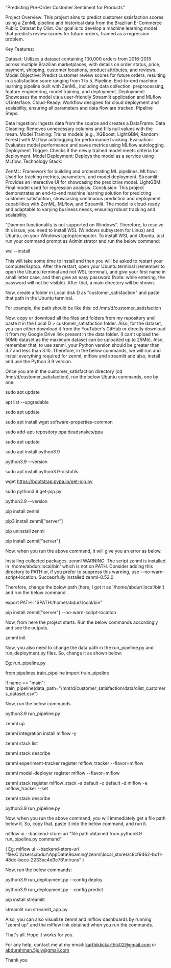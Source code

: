 "Predicting Pre-Order Customer Sentiment for Products"

Project Overview:
This project aims to predict customer satisfaction scores using a ZenML pipeline and historical data from the Brazilian E-Commerce Public Dataset by Olist. Our goal is to develop a machine learning model that predicts review scores for future orders, framed as a regression problem.

Key Features:

Dataset: Utilizes a dataset containing 100,000 orders from 2016-2018 across multiple Brazilian marketplaces, with details on order status, price, payment, shipping, customer locations, product attributes, and reviews.
Model Objective: Predict customer review scores for future orders, resulting in a satisfaction score ranging from 1 to 5.
Pipeline: End-to-end machine learning pipeline built with ZenML, including data collection, preprocessing, feature engineering, model training, and deployment.
Deployment: Showcases the model via a user-friendly Streamlit application and MLflow UI interface.
Cloud-Ready: Workflow designed for cloud deployment and scalability, ensuring all parameters and data flow are tracked.
Pipeline Steps:

Data Ingestion: Ingests data from the source and creates a DataFrame.
Data Cleaning: Removes unnecessary columns and fills null values with the mean.
Model Training: Trains models (e.g., XGBoost, LightGBM, Random Forest) with MLflow autologging for performance tracking.
Evaluation: Evaluates model performance and saves metrics using MLflow autologging.
Deployment Trigger: Checks if the newly trained model meets criteria for deployment.
Model Deployment: Deploys the model as a service using MLflow.
Technology Stack:

ZenML: Framework for building and orchestrating ML pipelines.
MLflow: Used for tracking metrics, parameters, and model deployment.
Streamlit: Provides an interactive UI for showcasing the predictive model.
LightGBM: Final model used for regression analysis.
Conclusion:
This project demonstrates an end-to-end machine learning solution for predicting customer satisfaction, showcasing continuous prediction and deployment capabilities with ZenML, MLflow, and Streamlit. The model is cloud-ready and adaptable to varying business needs, ensuring robust tracking and scalability.


"Daemon functionality is not supported on Windows". Therefore, to resolve this issue, you need to install WSL (Windows subsystem for Linux) and Ubuntu, on your Windows laptop/computer. To install WSL and Ubuntu, just run your command prompt as Administrator and run the below command:

wsl --install

This will take some time to install and then you will be asked to restart your computer/laptop. After the restart, open your Ubuntu terminal (remember to open the Ubuntu terminal and not WSL terminal), and give your first name in small letter case, and then give an easy password (Note: while entering, the password will not be visible). After that, a main directory will be shown.

Now, create a folder in Local disk D as "customer_satisfaction" and paste that path in the Ubuntu terminal.

For example, the path should be like this: cd /mnt/d/customer_satisfaction

Now, copy or download all the files and folders from my repository and paste it in the Local D > customer_satisfaction folder. Also, for the dataset, you can either download it from the YouTuber's GitHub or directly download it from my Google Drive link present in the data folder. (I can't upload the 50Mb dataset as the maximum dataset can be uploaded up to 25Mb). Also, remember that, to use zenml, your Python version should be greater than 3.7 and less than 3.10. Therefore, in the below commands, we will run and install everything required for zenml, mlflow and streamlit and also, install and use the Python 3.9 version.

Once you are in the customer_satisfaction directory (cd /mnt/d/customer_satisfaction), run the below Ubuntu commands, one by one.

sudo apt update

apt list --upgradable

sudo apt update

sudo apt install wget software-properties-common

sudo add-apt-repository ppa:deadsnakes/ppa

sudo apt update

sudo apt install python3.9

python3.9 --version

sudo apt install python3.9-distutils

wget https://bootstrap.pypa.io/get-pip.py

sudo python3.9 get-pip.py

python3.9 --version

pip install zenml

pip3 install zenml["server"]

pip uninstall zenml

pip install zenml["server"]

Now, when you run the above command, it will give you an error as below.

Installing collected packages: zenml WARNING: The script zenml is installed in '/home/abdur/.local/bin' which is not on PATH. Consider adding this directory to PATH or, if you prefer to suppress this warning, use --no-warn-script-location. Successfully installed zenml-0.52.0

Therefore, change the below path (here, I got it as '/home/abdur/.local/bin') and run the below command.

export PATH="$PATH:/home/abdur/.local/bin"

pip install zenml["server"] --no-warn-script-location

Now, from here the project starts. Run the below commands accordingly and see the outputs.

zenml init

Now, you also need to change the data path in the run_pipeline.py and run_deployment.py files. So, change it as shown below:

Eg: run_pipeline.py

from pipelines.train_pipeline import train_pipeline

if name == "main": train_pipeline(data_path="/mnt/d/customer_satisfaction/data/olist_customers_dataset.csv")

Now, run the below commands.

python3.9 run_pipeline.py

zenml up

zenml integration install mlflow -y

zenml stack list

zenml stack describe

zenml experiment-tracker register mlflow_tracker --flavor=mlflow

zenml model-deployer register mlflow --flavor=mlflow

zenml stack register mlflow_stack -a default -o default -d mlflow -e mlflow_tracker --set

zenml stack describe

python3.9 run_pipeline.py

Now, when you run the above command, you will immediately get a file path below it. So, copy that, paste it into the below command, and run it.

mlflow ui --backend-store-uri "file path obtained from python3.9 run_pipeline.py command"

( Eg: mlflow ui --backend-store-uri "file:C:\Users\abdur\AppData\Roaming\zenml\local_stores\c8cf9462-bc11-48dc-bece-2233ec4d3e76\mlruns" )

Now, run the below commands:

python3.9 run_deployment.py --config deploy

python3.9 run_deployment.py --config predict

pip install streamlit

streamlit run streamlit_app.py

Also, you can also visualize zenml and mlflow dashboards by running "zenml up" and the mlflow link obtained when you run the commands.

That's all. Hope it works for you.

For any help, contact me at my email: karthikkckarthik02@gmail.com or abdurahman.5july@gmail.com 

Thank you
